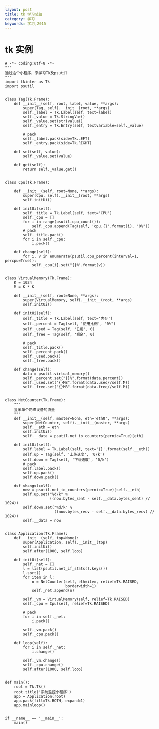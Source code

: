 ```yaml
---
layout: post
title: tk 学习总结
category: 学习
keywords: 学习,2015
---
```



# tk 实例

    # -*- coding:utf-8 -*-
    """
    通过这个小程序，来学习Tk及psutil
    """
    import tkinter as Tk
    import psutil
    
    
    class Tag(Tk.Frame):
        def __init__(self, root, label, value, **args):
            super(Tag, self).__init__(root, **args)
            self._label = Tk.Label(self, text=label)
            self._value = Tk.StringVar()
            self._value.set(str(value))
            self._entry = Tk.Entry(self, textvariable=self._value)
    
            # pack
            self._label.pack(side=Tk.LEFT)
            self._entry.pack(side=Tk.RIGHT)
    
        def set(self, value):
            self._value.set(value)
    
        def get(self):
            return self._value.get()
    
    
    class Cpu(Tk.Frame):
    
        def __init__(self, root=None, **args):
            super(Cpu, self).__init__(root, **args)
            self.initUi()
    
        def initUi(self):
            self._title = Tk.Label(self, text='CPU')
            self._cpu = []
            for i in range(psutil.cpu_count()):
                self._cpu.append(Tag(self, 'cpu.{}'.format(i), "0%"))
            # pack
            self._title.pack()
            for i in self._cpu:
                i.pack()
    
        def change(self):
            for i, v in enumerate(psutil.cpu_percent(interval=1, percpu=True)):
                self._cpu[i].set("{}%".format(v))
    
    
    class VirtualMemory(Tk.Frame):
        K = 1024
        M = K * K
    
        def __init__(self, root=None, **args):
            super(VirtualMemory, self).__init__(root, **args)
            self.initUi()
    
        def initUi(self):
            self._title = Tk.Label(self, text='内存')
            self._percent = Tag(self, '使用比例', "0%")
            self._used = Tag(self, '已用', 0)
            self._free = Tag(self, '剩余', 0)
    
            # pack
            self._title.pack()
            self._percent.pack()
            self._used.pack()
            self._free.pack()
    
        def change(self):
            data = psutil.virtual_memory()
            self._percent.set("{}%".format(data.percent))
            self._used.set("{}MB".format(data.used//self.M))
            self._free.set("{}MB".format(data.free//self.M))
    
    
    class NetCounter(Tk.Frame):
        """
        显示单个网络设备的流量
        """
        def __init__(self, master=None, eth='eth0', **args):
            super(NetCounter, self).__init__(master, **args)
            self.__eth = eth
            self.initUi()
            self.__data = psutil.net_io_counters(pernic=True)[eth]
    
        def initUi(self):
            self.label = Tk.Label(self, text='{}'.format(self.__eth))
            self.up = Tag(self, '上传速度', '0/k')
            self.down = Tag(self, '下载速度', '0/k')
            # pack
            self.label.pack()
            self.up.pack()
            self.down.pack()
    
        def change(self):
            now = psutil.net_io_counters(pernic=True)[self.__eth]
            self.up.set("%d/k" %
                        ((now.bytes_sent - self.__data.bytes_sent) // 1024))
            self.down.set("%d/k" %
                          ((now.bytes_recv - self.__data.bytes_recv) // 1024))
            self.__data = now
    
    
    class Application(Tk.Frame):
        def __init__(self, top=None):
            super(Application, self).__init__(top)
            self.initUi()
            self.after(1000, self.loop)
    
        def initUi(self):
            self._net = []
            l = list(psutil.net_if_stats().keys())
            l.sort()
            for item in l:
                n = NetCounter(self, eth=item, relief=Tk.RAISED,
                               borderwidth=1)
                self._net.append(n)
    
            self._vm = VirtualMemory(self, relief=Tk.RAISED)
            self._cpu = Cpu(self, relief=Tk.RAISED)
    
            # pack
            for i in self._net:
                i.pack()
    
            self._vm.pack()
            self._cpu.pack()
    
        def loop(self):
            for i in self._net:
                i.change()
    
            self._vm.change()
            self._cpu.change()
            self.after(1000, self.loop)
    
    
    def main():
        root = Tk.Tk()
        root.title('系统监控小程序')
        app = Application(root)
        app.pack(fill=Tk.BOTH, expand=1)
        app.mainloop()
    
    
    if __name__ == '__main__':
        main()
